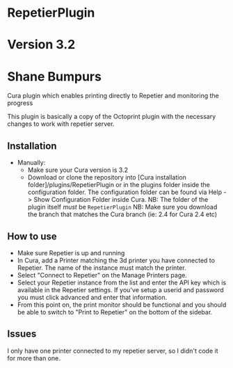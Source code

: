 # RepetierPlugin
# Version 3.2
# Shane Bumpurs
Cura plugin which enables printing directly to Repetier and monitoring the progress

This plugin is basically a copy of the Octoprint plugin with the necessary changes to work with repetier server.

Installation
----
* Manually:
  - Make sure your Cura version is 3.2
  - Download or clone the repository into [Cura installation folder]/plugins/RepetierPlugin
    or in the plugins folder inside the configuration folder. The configuration folder can be
    found via Help -> Show Configuration Folder inside Cura.
    NB: The folder of the plugin itself *must* be ```RepetierPlugin```
    NB: Make sure you download the branch that matches the Cura branch (ie: 2.4 for Cura 2.4 etc)


How to use
----
- Make sure Repetier is up and running
- In Cura, add a Printer matching the 3d printer you have connected to Repetier.  The name of the instance must match the printer.
- Select "Connect to Repetier" on the Manage Printers page.
- Select your Repetier instance from the list and enter the API key which is
  available in the Repetier settings.  If you've setup a userid and password you must click advanced and enter that information.
- From this point on, the print monitor should be functional and you should be
  able to switch to "Print to Repetier" on the bottom of the sidebar.

Issues
----
I only have one printer connected to my repetier server, so I didn't code it for more than one.
